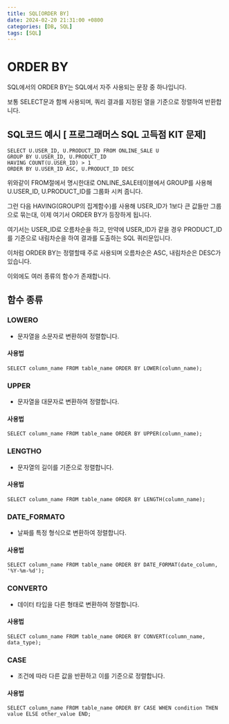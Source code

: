 ```yaml
---
title: SQL[ORDER BY]
date: 2024-02-20 21:31:00 +0800
categories: [DB, SQL]
tags: [SQL]
---
```

# ORDER BY
SQL에서의 ORDER BY는 SQL에서 자주 사용되는 문장 중 하나입니다.  

보통 SELECT문과 함께 사용되며, 쿼리 결과를 지정된 열을 기준으로 정렬하여 반환합니다.  

## SQL코드 예시 [ 프로그래머스 SQL 고득점 KIT 문제]
```
SELECT U.USER_ID, U.PRODUCT_ID FROM ONLINE_SALE U
GROUP BY U.USER_ID, U.PRODUCT_ID
HAVING COUNT(U.USER_ID) > 1
ORDER BY U.USER_ID ASC, U.PRODUCT_ID DESC
```
위와같이 FROM절에서 명시한대로 ONLINE_SALE테이블에서 GROUP를 사용해 U.USER_ID, U.PRODUCT_ID를 그룹화 시켜 줍니다.  

그런 다음 HAVING(GROUP의 집계함수)를 사용해 USER_ID가 1보다 큰 값들만 그룹으로 묶는대, 이제 여기서 ORDER BY가 등장하게 됩니다.  

여기서는 USER_ID로 오름차순을 하고, 만약에 USER_ID가 같을 경우 PRODUCT_ID를 기준으로 내림차순을 하여 결과를 도출하는 SQL 쿼리문입니다.  

이처럼 ORDER BY는 정렬할때 주로 사용되며 오름차순은 ASC, 내림차순은 DESC가 있습니다.  

이외에도 여러 종류의 함수가 존재합니다.  

## 함수 종류
### LOWERO
- 문자열을 소문자로 변환하여 정렬합니다.  
#### 사용법
```
SELECT column_name FROM table_name ORDER BY LOWER(column_name);
```

### UPPER
- 문자열을 대문자로 변환하여 정렬합니다. 
#### 사용법
```
SELECT column_name FROM table_name ORDER BY UPPER(column_name);
```

### LENGTHO
- 문자열의 길이를 기준으로 정렬합니다.  
#### 사용법
```
SELECT column_name FROM table_name ORDER BY LENGTH(column_name);
```

### DATE_FORMATO
- 날짜를 특정 형식으로 변환하여 정렬합니다.
#### 사용법
```
SELECT column_name FROM table_name ORDER BY DATE_FORMAT(date_column, '%Y-%m-%d');
```

### CONVERTO
- 데이터 타입을 다른 형태로 변환하여 정렬합니다.  
#### 사용법
```
SELECT column_name FROM table_name ORDER BY CONVERT(column_name, data_type);
```

### CASE
- 조건에 따라 다른 값을 반환하고 이를 기준으로 정렬합니다.
#### 사용법
```
SELECT column_name FROM table_name ORDER BY CASE WHEN condition THEN value ELSE other_value END;
```
